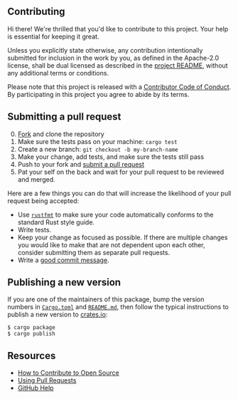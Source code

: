 ## Contributing

[fork]: https://github.com/github/stack-graphs/fork
[pr]: https://github.com/github/stack-graphs/compare
[code-of-conduct]: CODE_OF_CONDUCT.md
[`rustfmt`]: https://github.com/rust-lang/rustfmt

Hi there! We're thrilled that you'd like to contribute to this project. Your help is essential for keeping it great.

Unless you explicitly state otherwise, any contribution intentionally submitted for inclusion in the work by you, as defined in the Apache-2.0 license, shall be dual licensed as described in the [project README](README.md), without any additional terms or conditions.

Please note that this project is released with a [Contributor Code of Conduct][code-of-conduct]. By participating in this project you agree to abide by its terms.

## Submitting a pull request

0. [Fork][fork] and clone the repository
0. Make sure the tests pass on your machine: `cargo test`
0. Create a new branch: `git checkout -b my-branch-name`
0. Make your change, add tests, and make sure the tests still pass
0. Push to your fork and [submit a pull request][pr]
0. Pat your self on the back and wait for your pull request to be reviewed and merged.

Here are a few things you can do that will increase the likelihood of your pull request being accepted:

- Use [`rustfmt`] to make sure your code automatically conforms to the standard Rust style guide.
- Write tests.
- Keep your change as focused as possible. If there are multiple changes you would like to make that are not dependent upon each other, consider submitting them as separate pull requests.
- Write a [good commit message](http://tbaggery.com/2008/04/19/a-note-about-git-commit-messages.html).

## Publishing a new version

If you are one of the maintainers of this package, bump the version numbers in [`Cargo.toml`](Cargo.toml) and [`README.md`](README.md), then follow the typical instructions to publish a new version to [crates.io][]:

```
$ cargo package
$ cargo publish
```

[crates.io]: https://crates.io/stack-graphs/

## Resources

- [How to Contribute to Open Source](https://opensource.guide/how-to-contribute/)
- [Using Pull Requests](https://help.github.com/articles/about-pull-requests/)
- [GitHub Help](https://help.github.com)

